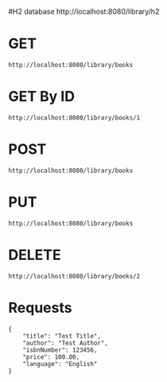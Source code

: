 #H2 database 
	http://localhost:8080/library/h2

# GET
	http://localhost:8080/library/books

# GET By ID
	http://localhost:8080/library/books/1

# POST
	http://localhost:8080/library/books

# PUT
	http://localhost:8080/library/books

# DELETE
	http://localhost:8080/library/books/2

# Requests

	{
	    "title": "Test Title",
	    "author": "Test Author",
	    "isbnNumber": 123456,
	    "price": 100.00,
	    "language": "English"
	}
